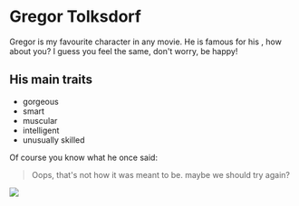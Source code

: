 # Gregor Tolksdorf
Gregor is my favourite character in any movie. He is famous for his , how about you? I guess you feel the same, don't worry, be happy!

## His main traits
* gorgeous
* smart
* muscular
* intelligent
* unusually skilled

Of course you know what he once said:
> Oops, that's not how it was meant to be.
> maybe we should try again?


<img src="https://images.freeimages.com/images/large-previews/5da/coloured-paper-1421280.jpg"/>


